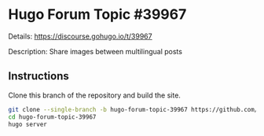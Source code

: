# Hugo Forum Topic #39967

Details: <https://discourse.gohugo.io/t/39967>

Description: Share images between multilingual posts

## Instructions

Clone this branch of the repository and build the site.

```bash
git clone --single-branch -b hugo-forum-topic-39967 https://github.com/jmooring/hugo-testing hugo-forum-topic-39967
cd hugo-forum-topic-39967
hugo server
```
